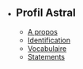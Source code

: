 - ## Profil Astral
    - [A propos](/profiles/astral)
    - [Identification](/profiles/astral/id)
    - [Vocabulaire](/profiles/astral/vocab)
    - [Statements](/profiles/astral/statements)
